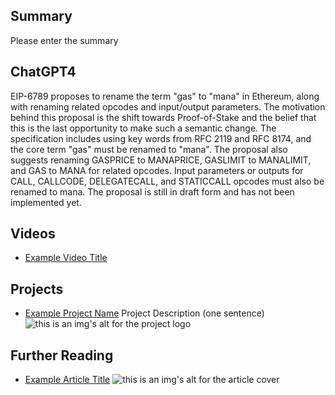 ## Summary

Please enter the summary

## ChatGPT4

EIP-6789 proposes to rename the term "gas" to "mana" in Ethereum, along with renaming related opcodes and input/output parameters. The motivation behind this proposal is the shift towards Proof-of-Stake and the belief that this is the last opportunity to make such a semantic change. The specification includes using key words from RFC 2119 and RFC 8174, and the core term "gas" must be renamed to "mana". The proposal also suggests renaming GASPRICE to MANAPRICE, GASLIMIT to MANALIMIT, and GAS to MANA for related opcodes. Input parameters or outputs for CALL, CALLCODE, DELEGATECALL, and STATICCALL opcodes must also be renamed to mana. The proposal is still in draft form and has not been implemented yet.

## Videos

- [Example Video Title](https://www.youtube.com/watch?v=TDGq4aeevgY)

## Projects

- [Example Project Name](https://xxxx.xxx/xxxxx) Project Description (one sentence) ![this is an img's alt for the project logo](https://xxxx.xxx/project-logo.xxx)

## Further Reading

- [Example Article Title](https://xxxx.xxx/xxxxx) ![this is an img's alt for the article cover](https://xxxx.xxx/article-cover.xxx)
